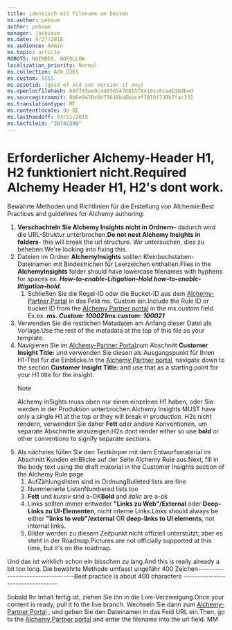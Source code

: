 ```yaml
---
title: identisch mit filename am besten
ms.author: pebaum
author: pebaum
manager: jackiesm
ms.date: 4/27/2018
ms.audience: Admin
ms.topic: article
ROBOTS: NOINDEX, NOFOLLOW
localization_priority: Normal
ms.collection: Adm_O365
ms.custom: 5555
ms.assetid: (guid of old soc version if any)
ms.openlocfilehash: 68f743ee9c448565470815f8410cc6ce4b384bed
ms.sourcegitcommit: 0b6e9470c6b73616ba8bacef7010f739b7fac332
ms.translationtype: MT
ms.contentlocale: de-DE
ms.lasthandoff: 03/21/2019
ms.locfileid: "30742398"
---
```

# <a name="required-alchemy-header-h1-h2s-dont-work"></a><span data-ttu-id="9eea1-102">Erforderlicher Alchemy-Header H1, H2 funktioniert nicht.</span><span class="sxs-lookup"><span data-stu-id="9eea1-102">Required Alchemy Header H1, H2's dont work.</span></span>
<span data-ttu-id="9eea1-103">Bewährte Methoden und Richtlinien für die Erstellung von Alchemie:</span><span class="sxs-lookup"><span data-stu-id="9eea1-103">Best Practices and guidelines for Alchemy authoring:</span></span>

1. <span data-ttu-id="9eea1-104">**Verschachteln Sie Alchemy Insights nicht in Ordnern**– dadurch wird die URL-Struktur unterbrochen.</span><span class="sxs-lookup"><span data-stu-id="9eea1-104">**Do not nest Alchemy Insights in folders**- this will break the url structure.</span></span> <span data-ttu-id="9eea1-105">Wir untersuchen, dies zu beheben.</span><span class="sxs-lookup"><span data-stu-id="9eea1-105">We're looking into fixing this.</span></span>
1. <span data-ttu-id="9eea1-106">Dateien im Ordner **AlchemyInsights** sollten Kleinbuchstaben-Dateinamen mit Bindestrichen für Leerzeichen enthalten.</span><span class="sxs-lookup"><span data-stu-id="9eea1-106">Files in the **AlchemyInsights** folder should have lowercase filenames with hyphens for spaces ex.</span></span> <span data-ttu-id="9eea1-107">***How-to-enable-Litigation-Hold***.</span><span class="sxs-lookup"><span data-stu-id="9eea1-107">***how-to-enable-litigation-hold***.</span></span>
    1. <span data-ttu-id="9eea1-108">Schließen Sie die Regel-ID oder die Bucket-ID aus dem [Alchemy-Partner Portal](https://alchemyportal.azurewebsites.net) in das Feld ms. Custom ein.</span><span class="sxs-lookup"><span data-stu-id="9eea1-108">Include the Rule ID or bucket ID from the [Alchemy Partner portal](https://alchemyportal.azurewebsites.net) in the ms.custom field.</span></span> <span data-ttu-id="9eea1-109">Ex.</span><span class="sxs-lookup"><span data-stu-id="9eea1-109">ex.</span></span> <span data-ttu-id="9eea1-110">***ms. Custom: 100021***</span><span class="sxs-lookup"><span data-stu-id="9eea1-110">***ms.custom: 100021***</span></span>
1. <span data-ttu-id="9eea1-111">Verwenden Sie die restlichen Metadaten am Anfang dieser Datei als Vorlage.</span><span class="sxs-lookup"><span data-stu-id="9eea1-111">Use the rest of the metadata at the top of this file as your template.</span></span>
1. <span data-ttu-id="9eea1-112">Navigieren Sie im [Alchemy-Partner Portal](https://alchemyportal.azurewebsites.net)zum Abschnitt **Customer Insight Title:** und verwenden Sie diesen als Ausgangspunkt für Ihren H1-Titel für die Einblicke.</span><span class="sxs-lookup"><span data-stu-id="9eea1-112">In the [Alchemy Partner portal](https://alchemyportal.azurewebsites.net), navigate down to the section **Customer Insight Title:** and use that as a starting point for your H1 title for the insight.</span></span> 
    > [!NOTE]
    > <span data-ttu-id="9eea1-113">Alchemy inSights muss oben nur einen einzelnen H1 haben, oder Sie werden in der Produktion unterbrochen.</span><span class="sxs-lookup"><span data-stu-id="9eea1-113">Alchemy Insights MUST have only a single H1 at the top or they will break in production.</span></span> <span data-ttu-id="9eea1-114">H2s nicht rendern, verwenden Sie daher **Fett** oder andere Konventionen, um separate Abschnitte anzuzeigen.</span><span class="sxs-lookup"><span data-stu-id="9eea1-114">H2s dont render either so use **bold** or other conventions to signify separate sections.</span></span>
1. <span data-ttu-id="9eea1-115">Als nächstes füllen Sie den Textkörper mit dem Entwurfsmaterial im Abschnitt Kunden einBlicke auf der Seite Alchemy Rule aus.</span><span class="sxs-lookup"><span data-stu-id="9eea1-115">Next, fill in the body text using the draft material in the Customer Insights section of the Alchemy Rule page</span></span>
    1. <span data-ttu-id="9eea1-116">AufZählungslisten sind in Ordnung</span><span class="sxs-lookup"><span data-stu-id="9eea1-116">Bulleted lists are fine</span></span>
    1. <span data-ttu-id="9eea1-117">Nummerierte Listen</span><span class="sxs-lookup"><span data-stu-id="9eea1-117">Numbered lists too</span></span>
    1. <span data-ttu-id="9eea1-118">**Fett** und *kursiv* sind a-OK</span><span class="sxs-lookup"><span data-stu-id="9eea1-118">**Bold** and *italic* are a-ok</span></span>
    1. <span data-ttu-id="9eea1-119">Links sollten immer entweder **"Links zu Web"/External** oder **Deep-Links zu UI-Elementen**, nicht interne Links.</span><span class="sxs-lookup"><span data-stu-id="9eea1-119">Links should always be either **"links to web"/external** OR **deep-links to UI elements**, not internal links.</span></span>
    1. <span data-ttu-id="9eea1-120">Bilder werden zu diesem Zeitpunkt nicht offiziell unterstützt, aber es steht in der Roadmap.</span><span class="sxs-lookup"><span data-stu-id="9eea1-120">Pictures are not officially supported at this time, but it's on the roadmap.</span></span>

<span data-ttu-id="9eea1-121">Und das ist wirklich schon ein bisschen zu lang.</span><span class="sxs-lookup"><span data-stu-id="9eea1-121">And this is really already a bit too long.</span></span> <span data-ttu-id="9eea1-122">Die bewährte Methode umfasst ungefähr 400 Zeichen---------------------------------</span><span class="sxs-lookup"><span data-stu-id="9eea1-122">Best practice is about 400 characters ---------------------------------</span></span>

<span data-ttu-id="9eea1-123">Sobald Ihr Inhalt fertig ist, ziehen Sie ihn in die Live-Verzweigung.</span><span class="sxs-lookup"><span data-stu-id="9eea1-123">Once your content is ready, pull it to the live branch.</span></span> <span data-ttu-id="9eea1-124">Wechseln Sie dann zum [Alchemy-Partner Portal](https://alchemyportal.azurewebsites.net) , und geben Sie den Dateinamen in das Feld URL ein.</span><span class="sxs-lookup"><span data-stu-id="9eea1-124">Then, go to the [Alchemy Partner portal](https://alchemyportal.azurewebsites.net) and enter the filename into the url field.</span></span> <span data-ttu-id="9eea1-125">M</span><span class="sxs-lookup"><span data-stu-id="9eea1-125">M</span></span>